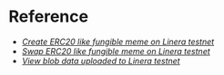 # Reference

- [*Create ERC20 like fungible meme on Linera testnet*](https://testnet-archimedes.linerameme.fun)
- [*Swap ERC20 like fungible meme on Linera testnet*](https://testnet-archimedes.lineraswap.fun)
- [*View blob data uploaded to Linera testnet*](https://testnet-archimedes.blobgateway.com)
